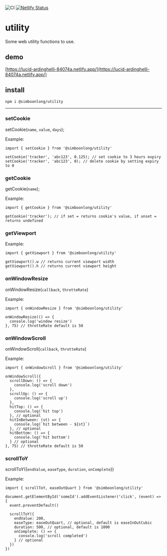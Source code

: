 ![CI](https://github.com/simboonlong/utility/workflows/CI/badge.svg?branch=master&event=push) [![Netlify Status](https://api.netlify.com/api/v1/badges/13e83d25-b833-48e5-bc73-bac4e8e32958/deploy-status)](https://app.netlify.com/sites/lucid-ardinghelli-84074a/deploys)

# utility
Some web utility functions to use.

## demo
[https://lucid-ardinghelli-84074a.netlify.app/](https://lucid-ardinghelli-84074a.netlify.app/)

## install
`npm i @simboonlong/utility`

---

### setCookie

setCookie(`name`, `value`, `days`);

Example:

```
import { setCookie } from '@simboonlong/utility'

setCookie('tracker', 'abc123', 0.125); // set cookie to 3 hours expiry
setCookie('tracker', 'abc123', 0); // delete cookie by setting expiry to 0
```

### getCookie

getCookie(`name`);

Example:

```
import { getCookie } from '@simboonlong/utility'

getCookie('tracker'); // if set = returns cookie's value, if unset = returns undefined
```

### getViewport

Example:

```
import { getViewport } from '@simboonlong/utility'

getViewport().w // returns current viewport width
getViewport().h // returns current viewport height
```

### onWindowResize

onWindowResize(`callback`, `throtteRate`)

Example:

```
import { onWindowResize } from '@simboonlong/utility'

onWindowResize(() => {
  console.log('window resize')
}, 75) // throtteRate default is 50
```

### onWindowScroll

onWindowScroll(`callback`, `throtteRate`)

Example:

```
import { onWindowScroll } from '@simboonlong/utility'

onWindowScroll({
  scrollDown: () => {
    console.log('scroll down')
  },
  scrollUp: () => {
    console.log('scroll up')
  },
  hitTop: () => {
    console.log('hit top')
  }, // optional
  hitInBetween: (st) => {
    console.log(`hit between - ${st}`)
  }, // optional
  hitBottom: () => {
    console.log('hit bottom')
  } // optional
}, 75) // throtteRate default is 50
```

### scrollToY

scrollToY({`endValue`, `easeType`, `duration`, `onComplete`})

Example:

```
import { scrollToY, easeOutQuart } from '@simboonlong/utility'

document.getElementById('someId').addEventListener('click', (event) => {
  event.preventDefault()

  scrollToY({
    endValue: 200,
    easeType: easeOutQuart, // optional, default is easeInOutCubic
    duration: 500, // optional, default is 1000
    onComplete: () => {
      console.log('scroll completed')
    } // optional
  })
})
```
